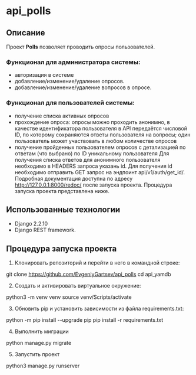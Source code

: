 # api_polls
## Описание

Проект **Polls** позволяет проводить опросы пользователей.
### Функционал для администратора системы:

- авторизация в системе
- добавление/изменение/удаление опросов.
- добавление/изменение/удаление вопросов в опросе.

### Функционал для пользователей системы:

- получение списка активных опросов
- прохождение опроса: опросы можно проходить анонимно, в качестве идентификатора пользователя в API передаётся числовой ID, по которому сохраняются ответы пользователя на вопросы; один пользователь может участвовать в любом количестве опросов
- получение пройденных пользователем опросов с детализацией по ответам (что выбрано) по ID уникальному пользователя
Для получения списка ответов для анонимного пользователя необходимо в HEADERS запроса указань id. Для получения id необходимо отправить GET запрос на эндпоинт api/v1/auth/get_id/.
Подробная документация доступна по адресу http://127.0.0.1:8000/redoc/ после запуска проекта. Процедура запуска проекта представлена ниже.

## Использованные технологии
- Django 2.2.10
- Django REST framework.

## Процедура запуска проекта

1. Клонировать репозиторий и перейти в него в командной строке:

git clone https://github.com/EvgeniyGartsev/api_polls
cd api_yamdb

2. Cоздать и активировать виртуальное окружение:

python3 -m venv venv
source venv/Scripts/activate

3. Обновить pip и установить зависимости из файла requirements.txt:

python -m pip install --upgrade pip
pip install -r requirements.txt

4. Выполнить миграции

python manage.py migrate

5. Запустить проект

python3 manage.py runserver
